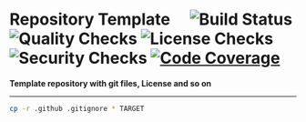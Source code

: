 # Repository Template&emsp; ![Build Status] ![Quality Checks] ![License Checks] ![Security Checks] [![Code Coverage]][codecov.io]

[build status]: https://github.com/tremor-rs/repo-template/workflows/Tests/badge.svg
[quality checks]: https://github.com/tremor-rs/repo-template/workflows/Checks/badge.svg
[license checks]: https://github.com/tremor-rs/repo-template/workflows/License%20audit/badge.svg
[security checks]: https://github.com/tremor-rs/repo-template/workflows/Security%20audit/badge.svg
[code coverage]: https://codecov.io/gh/tremor-rs/repo-template/branch/main/graph/badge.svg
[codecov.io]: https://codecov.io/gh/tremor-rs/repo-template

**Template repository with git files, License and so on**

---

```bash
cp -r .github .gitignore * TARGET
```
